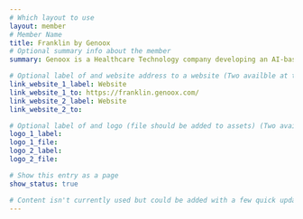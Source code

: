 ```yaml
---
# Which layout to use
layout: member
# Member Name
title: Franklin by Genoox
# Optional summary info about the member
summary: Genoox is a Healthcare Technology company developing an AI-based interpretation engine for genomic information. Our engine is built on top of Franklin Community Data - a unique crowdsourced dataset that makes our solution accurate and based on real-world evidence. To date, the interpretation engine supports multiple applications including rare diseases, oncology, hereditary cancer, carrier screening, and custom panels. 

# Optional label of and website address to a website (Two availble at the moment)
link_website_1_label: Website
link_website_1_to: https://franklin.genoox.com/
link_website_2_label: Website
link_website_2_to:

# Optional label of and logo (file should be added to assets) (Two availble at the moment).
logo_1_label: 
logo_1_file: 
logo_2_label:
logo_2_file:

# Show this entry as a page
show_status: true

# Content isn't currently used but could be added with a few quick updates if needed to allow for pages
---
```

